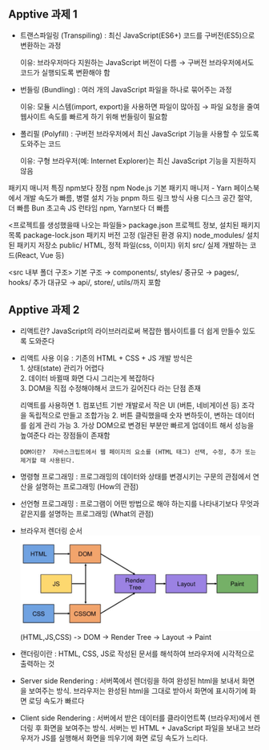 ## Apptive 과제 1


- 트랜스파일링 (Transpiling) : 최신 JavaScript(ES6+) 코드를 구버전(ES5)으로 변환하는 과정 

  이유: 브라우저마다 지원하는 JavaScript 버전이 다름 → 구버전 브라우저에서도 코드가 실행되도록 변환해야 함


- 번들링 (Bundling) : 여러 개의 JavaScript 파일을 하나로 묶어주는 과정

  이유: 모듈 시스템(import, export)을 사용하면 파일이 많아짐 → 파일 요청을 줄여 웹사이트 속도를 빠르게 하기 위해 번들링이 필요함

- 폴리필 (Polyfill) : 구버전 브라우저에서 최신 JavaScript 기능을 사용할 수 있도록 도와주는 코드

  이유: 구형 브라우저(예: Internet Explorer)는 최신 JavaScript 기능을 지원하지 않음


패키지 매니저     	 특징				     npm보다 장점
npm			Node.js 기본 패키지 매니저		-
Yarn			페이스북에서 개발		속도가 빠름, 병렬 설치 가능
pnpm		하드 링크 방식 사용		디스크 공간 절약, 더 빠름
Bun			초고속 JS 런타임			npm, Yarn보다 더 빠름


<프로젝트를 생성했을때 나오는 파일들>
package.json		프로젝트 정보, 설치된 패키지 목록
package-lock.json	패키지 버전 고정 (일관된 환경 유지)
node_modules/		설치된 패키지 저장소
public/			HTML, 정적 파일(css, 이미지) 위치
src/				실제 개발하는 코드(React, Vue 등)


<src 내부 폴더 구조>
기본 구조 → components/, styles/
중규모 → pages/, hooks/ 추가
대규모 → api/, store/, utils/까지 포함


## Apptive 과제 2

- 리액트란? JavaScript의 라이브러리로써 복잡한 웹사이트를 더 쉽게 만들수 있도록 도와준다
- 리액트 사용 이유 : 기존의 HTML + CSS + JS 개발 방식은   
             1. 상태(state) 관리가 어렵다  
			 2. 데이터 바뀔때 화면 다시 그리는게 복잡하다  
             3. DOM을 직접 수정해야해서 코드가 길어진다  라는 단점 존재
			 
  리액트를 사용하면 1. 컴포넌트 기반 개발로서 작은 UI (버튼,   네비게이션 등) 조각을 독립적으로 만들고 조합가능
  2. 버튼 클릭했을때 숫자 변하듯이, 변하는 데이터를 쉽게 관리 가능  3. 가상 DOM으로 변경된 부분만 빠르게 
			 업데이트 해서 성능을 높여준다   라는 장점들이 존재함

	  DOM이란?  자바스크립트에서 웹 페이지의 요소를 (HTML 태그) 선택, 수정, 추가 또는 제거할 때 사용된다.


- 명령형 프로그래밍 : 프로그래밍의 데이터와 상태를 변경시키는 구문의 관점에서 연산을 설명하는 프로그래밍 (How의 관점)   
- 선언형 프로그래밍 : 프로그램이 어떤 방법으로 해야 하는지를 나타내기보다 무엇과 같은지를 설명하는 프로그래밍 (What의 관점) 


- 브라우저 렌더링 순서
![alt text](image.png)
(HTML,JS,CSS) -> DOM -> Render Tree -> Layout -> Paint

- 랜더링이란 : HTML, CSS, JS로 작성된 문서를 해석하여 브라우저에 시각적으로 출력하는 것

- Server side Rendering : 서버쪽에서 렌더링을 하여 완성된 html을 보내서 화면을 보여주는 방식. 브라우저는 완성된 html을 그대로 받아서 화면에 표시하기에 화면 로딩 속도가 빠르다
- Client side Rendering : 서버에서 받은 데이터를 클라이언트쪽 (브라우저)에서 렌더링 후 화면을 보여주는 방식. 서버는 빈 HTML + JavaScript 파일을 보내고 브라우저가 JS를 실행해서 화면을 띄우기에 화면 로딩 속도가 느리다.